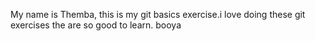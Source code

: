 My name is Themba, this is my git basics exercise.i love doing these git exercises the are so good to learn. 
booya
